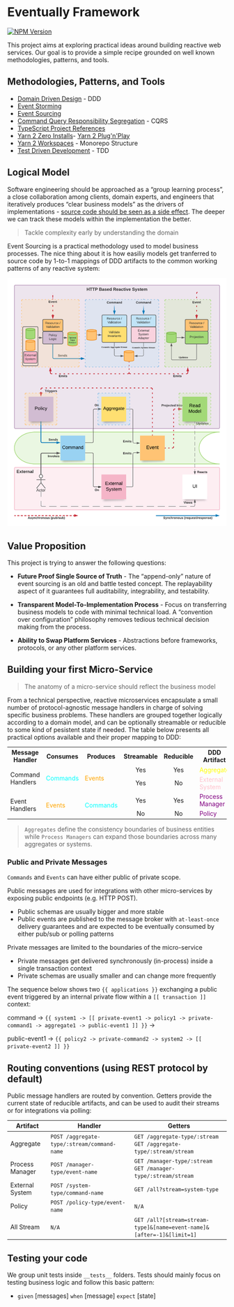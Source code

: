 # Eventually Framework

[![NPM Version](https://img.shields.io/npm/v/@rotorsoft/eventually.svg)](https://www.npmjs.com/package/@rotorsoft/eventually)

This project aims at exploring practical ideas around building reactive web services. Our goal is to provide a simple recipe grounded on well known methodologies, patterns, and tools.

## Methodologies, Patterns, and Tools

- [Domain Driven Design](https://martinfowler.com/bliki/DomainDrivenDesign.html) - DDD
- [Event Storming](https://www.eventstorming.com/)
- [Event Sourcing](https://martinfowler.com/eaaDev/EventSourcing.html)
- [Command Query Responsibility Segregation](https://martinfowler.com/bliki/CQRS.html) - CQRS
- [TypeScript Project References](https://www.typescriptlang.org/docs/handbook/project-references.html)
- [Yarn 2 Zero Installs](https://yarnpkg.com/features/zero-installs)- [Yarn 2 Plug'n'Play](https://yarnpkg.com/features/pnp)
- [Yarn 2 Workspaces](https://yarnpkg.com/features/workspaces) - Monorepo Structure
- [Test Driven Development](https://martinfowler.com/bliki/TestDrivenDevelopment.html) - TDD

## Logical Model

Software engineering should be approached as a “group learning process”, a close collaboration among clients, domain experts, and engineers that iteratively produces “clear business models” as the drivers of implementations - [source code should be seen as a side effect](https://www.lambdabytes.io/posts/selearning/). The deeper we can track these models within the implementation the better.

> Tackle complexity early by understanding the domain

Event Sourcing is a practical methodology used to model business processes. The nice thing about it is how easiliy models get tranferred to source code by 1-to-1 mappings of DDD artifacts to the common working patterns of any reactive system:

![Logical Model](./assets/flow.png)

## Value Proposition

This project is trying to answer the following questions:

- **Future Proof Single Source of Truth** - The “append-only” nature of event sourcing is an old and battle tested concept. The replayability aspect of it guarantees full auditability, integrability, and testability.

- **Transparent Model-To-Implementation Process** - Focus on transferring business models to code with minimal technical load. A “convention over configuration” philosophy removes tedious technical decision making from the process.

- **Ability to Swap Platform Services** - Abstractions before frameworks, protocols, or any other platform services.

## Building your first Micro-Service

> The anatomy of a micro-service should reflect the business model

From a technical perspective, reactive microservices encapsulate a small number of protocol-agnostic message handlers in charge of solving specific business problems. These handlers are grouped together logically according to a domain model, and can be optionally streamable or reducible to some kind of pesistent state if needed. The table below presents all practical options available and their proper mapping to DDD:

<table>
    <tr>
        <th>Message Handler</th>
        <th>Consumes</th>
        <th>Produces</th>
        <th style="text-align:center">Streamable</th>
        <th style="text-align:center">Reducible</th>
        <th>DDD Artifact</th>
    </tr>
    <tr>
        <td rowspan="2">Command Handlers</td>
        <td rowspan="2" style="color:cyan">Commands</td>
        <td rowspan="2" style="color:orange">Events</td>
        <td style="text-align:center">Yes</td>
        <td style="text-align:center">Yes</td>
        <td style="color:yellow">Aggregate</td>
    </tr>
    <tr>
        <td style="text-align:center">Yes</td>
        <td style="text-align:center">No</td>
        <td style="color:pink">External System</td>
    </tr>
    <tr>
        <td rowspan="2">Event Handlers</td>
        <td rowspan="2" style="color:orange">Events</td>
        <td rowspan="2" style="color:cyan">Commands</td>
        <td style="text-align:center">Yes</td>
        <td style="text-align:center">Yes</td>
        <td style="color:purple">Process Manager</td>
    </tr>
    </tr>
        <td style="text-align:center">No</td>
        <td style="text-align:center">No</td>
        <td style="color:purple">Policy</td>
    </tr>
</table>

> `Aggregates` define the consistency boundaries of business entities while `Process Managers` can expand those boundaries across many aggregates or systems.

### Public and Private Messages

`Commands` and `Events` can have either public of private scope.

Public messages are used for integrations with other micro-services by exposing public endpoints (e.g. HTTP POST).

- Public schemas are usually bigger and more stable
- Public events are published to the message broker with `at-least-once` delivery guarantees and are expected to be eventually consumed by either pub/sub or polling patterns

Private messages are limited to the boundaries of the micro-service

- Private messages get delivered synchronously (in-process) inside a single transaction context
- Private schemas are usually smaller and can change more frequently

The sequence below shows two `{{ applications }}` exchanging a public event triggered by an internal private flow within a `[[ transaction ]]` context:

command -> `{{ system1 -> [[ private-event1 -> policy1 -> private-command1 -> aggregate1 -> public-event1 ]] }}` ->

public-event1 -> `{{ policy2 -> private-command2 -> system2 -> [[ private-event2 ]] }}`

## Routing conventions (using REST protocol by default)

Public message handlers are routed by convention. Getters provide the current state of reducible artifacts, and can be used to audit their streams or for integrations via polling:

| Artifact        | Handler                                     | Getters                                                                |
| --------------- | ------------------------------------------- | ---------------------------------------------------------------------- |
| Aggregate       | `POST /aggregate-type/:stream/command-name` | `GET /aggregate-type/:stream`<br/>`GET /aggregate-type/:stream/stream` |
| Process Manager | `POST /manager-type/event-name`             | `GET /manager-type/:stream`<br/>`GET /manager-type/:stream/stream`     |
| External System | `POST /system-type/command-name`            | `GET /all?stream=system-type`                                          |
| Policy          | `POST /policy-type/event-name`              | `N/A`                                                                  |
| All Stream      | `N/A`                                       | `GET /all?[stream=stream-type]&[name=event-name]&[after=-1]&[limit=1]` |

## Testing your code

We group unit tests inside `__tests__` folders. Tests should mainly focus on testing business logic and follow this basic pattern:

- `given` [messages] `when` [message] `expect` [state]
